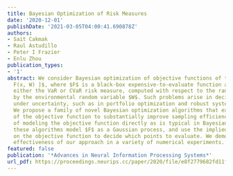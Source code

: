 ```yaml
---
title: Bayesian Optimization of Risk Measures
date: '2020-12-01'
publishDate: '2021-03-05T04:00:41.690878Z'
authors:
- Sait Cakmak
- Raul Astudillo
- Peter I Frazier
- Enlu Zhou
publication_types:
- '1'
abstract: We consider Bayesian optimization of objective functions of the form $\rho[
  F(x, W) ]$, where $F$ is a black-box expensive-to-evaluate function and $\rho$ denotes
  either the VaR or CVaR risk measure, computed with respect to the randomness induced
  by the environmental random variable $W$. Such problems arise in decision making
  under uncertainty, such as in portfolio optimization and robust systems design.
  We propose a family of novel Bayesian optimization algorithms that exploit the structure
  of the objective function to substantially improve sampling efficiency. Instead
  of modeling the objective function directly as is typical in Bayesian optimization,
  these algorithms model $F$ as a Gaussian process, and use the implied posterior
  on the objective function to decide which points to evaluate. We demonstrate the
  effectiveness of our approach in a variety of numerical experiments.
featured: false
publication: '*Advances in Neural Information Processing Systems*'
url_pdf: https://proceedings.neurips.cc/paper/2020/file/e8f2779682fd11fa2067beffc27a9192-Paper.pdf
---
```


